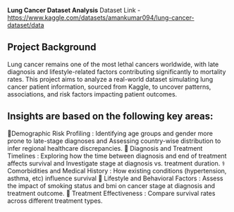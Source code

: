 **Lung Cancer Dataset Analysis**
Dataset Link - https://www.kaggle.com/datasets/amankumar094/lung-cancer-dataset/data

**Project Background**
--------------------

Lung cancer remains one of the most lethal cancers worldwide, with late diagnosis and lifestyle-related factors contributing significantly to mortality rates. This project aims to analyze a real-world dataset simulating lung cancer patient information, sourced from Kaggle, to uncover patterns, associations, and risk factors impacting patient outcomes.

**Insights are based on the following key areas:**
---------------------------------------------

🧬Demographic Risk Profiling : Identifying age groups and gender more prone to late-stage diagnoses and Assessing country-wise distribution to infer regional healthcare discrepancies.
📅 Diagnosis and Treatment Timelines : Exploring how the time between diagnosis and end of treatment affects survival and Investigate stage at diagnosis vs. treatment duration.
⚕️ Comorbidities and Medical History : How existing conditions (hypertension, asthma, etc) influence survival
🚬 Lifestyle and Behavioral Factors : Assess the impact of smoking status and bmi on cancer stage at diagnosis and treatment outcome.
🧪 Treatment Effectiveness : Compare survival rates across different treatment types.

